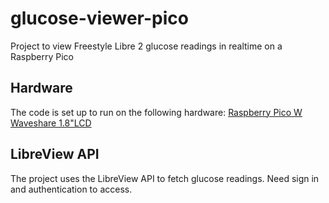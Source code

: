 # glucose-viewer-pico

Project to view Freestyle Libre 2 glucose readings in realtime on a Raspberry Pico

## Hardware
The code is set up to run on the following hardware:
[Raspberry Pico W](https://thepihut.com/products/raspberry-pi-pico-w?variant=41952994787523)
[Waveshare 1.8"LCD](https://www.waveshare.com/pico-lcd-1.8.htm)

## LibreView API
The project uses the LibreView API to fetch glucose readings. Need sign in and authentication to access.

